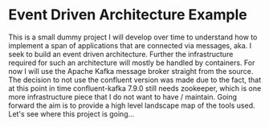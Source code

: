 # Event Driven Architecture Example

This is a small dummy project I will develop over time to understand how to implement a span of applications that are connected via messages, aka. I seek to build an event driven architecture. Further the infrastructure required for such an architecture will mostly be handled by containers. For now I will use the Apache Kafka message broker straight from the source. The decision to not use the confluent version was made due to the fact, that at this point in time confluent-kafka 7.9.0 still needs zookeeper, which is one more infrastructure piece that I do not want to have / maintain. Going forward the aim is to provide a high level landscape map of the tools used. Let's see where this project is going...
